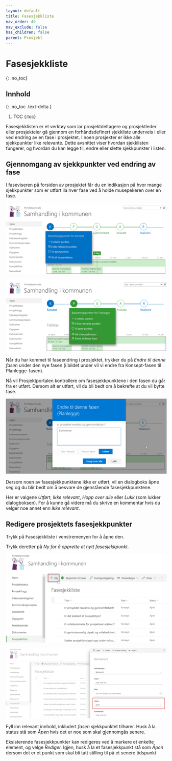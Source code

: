 ```yaml
---
layout: default
title: Fasesjekkliste
nav_order: 49
nav_exclude: false
has_children: false
parent: Prosjekt
---
```


# Fasesjekkliste
{: .no_toc}

## Innhold
{: .no_toc .text-delta }

1. TOC
{:toc}

Fasesjekklisten er et verktøy som lar prosjektdeltagere og prosjektleder eller prosjekteier gå gjennom en forhåndsdefinert sjekkliste underveis i eller ved endring av en fase i prosjektet. I noen prosjekter er ikke alle sjekkpunkter like relevante. Dette avsnittet viser hvordan sjekklisten fungerer, og hvordan du kan legge til, endre eller slette sjekkpunkter i listen.

## Gjennomgang av sjekkpunkter ved endring av fase

I faseviseren på forsiden av prosjektet får du en indikasjon på hvor mange sjekkpunkter som er utført ila hver fase ved å holde musepekeren over en fase.

![](./media/image72.png)

![](./media/image73.png)

Når du har kommet til faseendring i prosjektet, trykker du på *Endre til denne fasen* under den nye fasen (i bildet under vil vi endre fra Konsept-fasen til Planlegge-fasen).

Nå vil Prosjektportalen kontrollere om fasesjekkpunktene i den fasen du går fra er utført. Dersom alt er utført, vil du bli bedt om å bekrefte at du vil bytte fase.

![](./media/image74.png)

Dersom noen av fasesjekkpunktene ikke er utført, vil en dialogboks åpne seg og du blir bedt om å besvare de gjenstående
fasesjekkpunktene.

Her er valgene *Utført*, *Ikke relevant*, *Hopp over alle* eller *Lukk* (som lukker dialogboksen). For å kunne gå videre må du skrive en kommentar hvis du velger noe annet enn *Ikke relevant*.

## Redigere prosjektets fasesjekkpunkter

Trykk på Fasesjekkliste i venstremenyen for å åpne den.

Trykk deretter på *Ny for å opprette et nytt fasesjekkpunkt*.

![](./media/image75.png)

![](./media/image76.png)

Fyll inn relevant innhold, inkludert *fasen* sjekkpunktet tilhører. Husk å la status stå som *Åpen* hvis det er noe
som skal gjennomgås senere.

Eksisterende fasesjekkpunkter kan redigeres ved å markere et enkelte element, og velge *Rediger.* Igjen, husk å la et fasesjekkpunkt stå som *Åpen* dersom det er et punkt som skal bli tatt stilling til på et senere tidspunkt